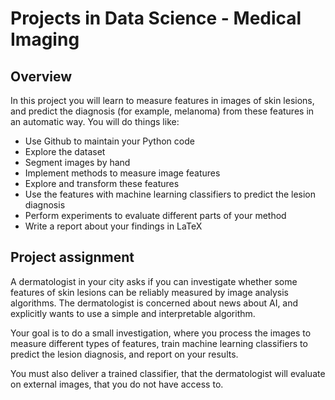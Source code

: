 # Projects in Data Science - Medical Imaging


## Overview

In this project you will learn to measure features in images of skin lesions, and predict the diagnosis (for example, melanoma) from these features in an automatic way. You will do things like:

* Use Github to maintain your Python code
* Explore the dataset
* Segment images by hand
* Implement methods to measure image features
* Explore and transform these features
* Use the features with machine learning classifiers to predict the lesion diagnosis
* Perform experiments to evaluate different parts of your method
* Write a report about your findings in LaTeX


## Project assignment

A dermatologist in your city asks if you can investigate whether some features of skin lesions can be reliably measured by image analysis algorithms. The dermatologist is concerned about news about AI, and explicitly wants to use a simple and interpretable algorithm.

Your goal is to do a small investigation, where you process the images to measure different types of features, train machine learning classifiers to predict the lesion diagnosis, and report on your results.

You must also deliver a trained classifier, that the dermatologist will evaluate on external images, that you do not have access to.

